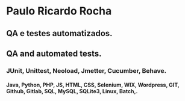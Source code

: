 <h1>Paulo Ricardo Rocha</h1>
<h2>QA e testes automatizados.</h2>
<h2>QA and automated tests.</h2>
<h3>JUnit, Unittest, Neoload, Jmetter, Cucumber, Behave.</h3>
<h4>Java, Python, PHP, JS, HTML, CSS, Selenium, WIX, Wordpress, GIT, Github, Gitlab, SQL, MySQL, SQLite3, Linux, Batch,.</h4>
